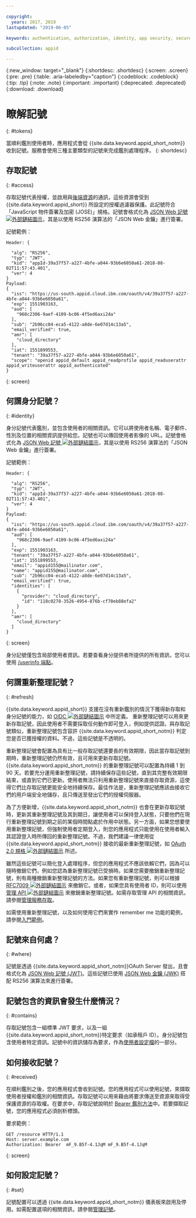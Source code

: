 ```yaml
---

copyright:
  years: 2017, 2019
lastupdated: "2019-06-05"

keywords: authentication, authorization, identity, app security, secure, access, tokens

subcollection: appid

---
```


{:new_window: target="_blank"}
{:shortdesc: .shortdesc}
{:screen: .screen}
{:pre: .pre}
{:table: .aria-labeledby="caption"}
{:codeblock: .codeblock}
{:tip: .tip}
{:note: .note}
{:important: .important}
{:deprecated: .deprecated}
{:download: .download}



# 瞭解記號
{: #tokens}

當順利鑑別使用者時，應用程式會從 {{site.data.keyword.appid_short_notm}} 收到記號。服務會使用三種主要類型的記號來完成鑑別處理程序。
{: shortdesc}


## 存取記號
{: #access}

存取記號代表授權，並啟用與[後端資源](/docs/services/appid?topic=appid-backend)的通訊，這些資源會受到 {{site.data.keyword.appid_short}} 所設定的授權過濾器保護。此記號符合「JavaScript 物件簽署及加密 (JOSE)」規格。記號會格式化為 <a href="https://jwt.io/introduction/" target="blank">JSON Web 記號 <img src="../../icons/launch-glyph.svg" alt="外部鏈結圖示"></a>，其是以使用 RS256 演算法的「JSON Web 金鑰」進行簽署。

記號範例：
  ```
Header: {

    "alg": "RS256",
    "typ": "JWT",
    "kid": "appId-39a37f57-a227-4bfe-a044-93b6e6050a61-2018-08-02T11:57:43.401",
    "ver": 4
  }
  Payload:
  {
    "iss": "https://us-south.appid.cloud.ibm.com/oauth/v4/39a37f57-a227-4bfe-a044-93b6e6050a61",
    "exp": 1551903163,
    "aud": [
      "968c2306-9aef-4109-bc06-4f5ed6axi24a"
    ],
    "sub": "2b96cc04-eca5-4122-a8de-6e07d14c13a5",
    "email_verified": true,
    "amr": [
      "cloud_directory"
    ],
    "iat": 1551899553,
    "tenant": "39a37f57-a227-4bfe-a044-93b6e6050a61",
    "scope": "openid appid_default appid_readprofile appid_readuserattr appid_writeuserattr appid_authenticated"
  }
  ```
  {: screen}

## 何謂身分記號？
{: #identity}

身分記號代表鑑別，並包含使用者的相關資訊。它可以將使用者名稱、電子郵件、性別及位置的相關資訊提供給您。記號也可以傳回使用者影像的 URL。記號會格式化為 <a href="https://jwt.io/introduction/" target="blank">JSON Web 記號 <img src="../../icons/launch-glyph.svg" alt="外部鏈結圖示"></a>，其是以使用 RS256 演算法的「JSON Web 金鑰」進行簽署。

記號範例：
  ```
Header: {

    "alg": "RS256",
    "typ": "JWT",
    "kid": "appId-39a37f57-a227-4bfe-a044-93b6e6050a61-2018-08-02T11:57:43.401",
    "ver": 4
  }
  Payload:
  {
    "iss": "https://us-south.appid.cloud.ibm.com/oauth/v4/39a37f57-a227-4bfe-a044-93b6e6050a61",
    "aud": [
      "968c2306-9aef-4109-bc06-4f5ed6axi24a"
    ],
    "exp": 1551903163,
    "tenant": "39a37f57-a227-4bfe-a044-93b6e6050a61",
    "iat": 1551899553,
    "email": "appid155@mailinator.com",
    "name": "appid155@mailinator.com",
    "sub": "2b96cc04-eca5-4122-a8de-6e07d14c13a5",
    "email_verified": true,
    "identities": [
      {
        "provider": "cloud_directory",
        "id": "118c0278-3526-4954-876b-cf70eb88efa2"
      }
    ],
    "amr": [
      "cloud_directory"
    ]
  }
  ```
  {: screen}


身分記號僅包含局部使用者資訊。若要查看身分提供者所提供的所有資訊，您可以使用 [/userinfo 端點](/docs/services/appid?topic=appid-profiles#profile-predefined-api)。

## 何謂重新整理記號？
{: #refresh}

{{site.data.keyword.appid_short}} 支援在沒有重新鑑別的情況下獲得新存取和身分記號的能力，如 <a href="https://openid.net/specs/openid-connect-core-1_0.html#RefreshTokens" target="_blank">OIDC <img src="../../icons/launch-glyph.svg" alt="外部鏈結圖示"></a> 中所定義。
      重新整理記號可以用來更新存取記號，因此使用者不需要採取任何動作即可登入，例如提供認證。與存取記號類似，重新整理記號包含容許 {{site.data.keyword.appid_short_notm}} 判定您是否已獲授權的資料。不過，這些記號是不透明的。

重新整理記號會配置為具有比一般存取記號還要長的有效期限，因此當存取記號到期時，重新整理記號仍然有效，且可用來更新存取記號。{{site.data.keyword.appid_short_notm}} 的重新整理記號可以配置為持續 1 到 90 天。若要充分運用重新整理記號，請持續保存這些記號，直到其完整有效期限結束，或直到它們已更新。使用者無法只利用重新整理記號來直接存取資源，這使得它們比存取記號更能安全地持續保存。最佳作法是，重新整理記號應該由接收它們的用戶端安全地儲存，且只傳送至發出它們的授權伺服器。

為了方便新增，{{site.data.keyword.appid_short_notm}} 也會在更新存取記號時，更新其重新整理記號及其到期日，讓使用者可以保持登入狀態，只要他們在現行重新整理記號到期之前的某個時間點處於作用中狀態。另一方面，如果您想要使用重新整理記號，但強制使用者定期登入，則您的應用程式只能使用在使用者輸入其認證登入時所傳回的重新整理記號。不過，我們建議一律使用從 {{site.data.keyword.appid_short_notm}} 接收的最新重新整理記號，如 <a href="https://tools.ietf.org/html/rfc6749#page-47" target="_blank">OAuth 2.0 規格 <img src="../../icons/launch-glyph.svg" alt="外部鏈結圖示"></a> 所述。


雖然這些記號可以簡化登入處理程序，但您的應用程式不應該依賴它們，因為可以隨時撤銷它們，例如您認為重新整理記號已受損時。如果您需要撤銷重新整理記號，則有兩種撤銷重新整理記號的方法。如果您有重新整理記號，則可以根據 <a href="https://tools.ietf.org/html/rfc7009#section-2" target="_blank">RFC7009 <img src="../../icons/launch-glyph.svg" alt="外部鏈結圖示"></a> 來撤銷它。或者，如果您具有使用者 ID，則可以使用<a href="https://us-south.appid.cloud.ibm.com/swagger-ui/#/" target="_blank">管理 API <img src="../../icons/launch-glyph.svg" alt="外部鏈結圖示"></a> 來撤銷重新整理記號。如需存取管理 API 的相關資訊，請參閱[管理服務存取](/docs/services/appid?topic=appid-service-access-management#service-access-management)。

如需使用重新整理記號，以及如何使用它們來實作 remember me 功能的範例，請參閱[入門範例](/docs/services/appid?topic=appid-getting-started#getting-started)。


## 記號來自何處？
{: #where}

記號是透過 {{site.data.keyword.appid_short_notm}}OAuth Server 發出，且會格式化為 [JSON Web 記號 (JWT)](https://jwt.io/introduction/)。這些記號已使用 [JSON Web 金鑰 (JWK)](https://tools.ietf.org/html/rfc7517) 搭配 RS256 演算法來進行簽署。

## 記號包含的資訊會發生什麼情況？
{: #contains}

存取記號包含一組標準 JWT 要求，以及一組 {{site.data.keyword.appid_short_notm}}特定要求（如承租戶 ID）。身分記號包含使用者特定資訊。記號中的資訊儲存為要求，作為[使用者設定檔](/docs/services/appid?topic=appid-profiles)的一部分。

## 如何接收記號？
{: #received}

在順利鑑別之後，您的應用程式會收到記號。您的應用程式可以使用記號，來擷取使用者授權和鑑別的相關資訊。存取記號可以用來藉由將要求傳送至資源來取得受保護資源的存取權。在要求中，存取記號說明於 [Bearer 鑑別方法](https://tools.ietf.org/html/rfc6750#page-5)中。若要擷取記號，您的應用程式必須剖析標頭。

要求範例：

  ```
  GET /resource HTTP/1.1
  Host: server.example.com
  Authorization: Bearer  mF_9.B5f-4.1JqM mF_9.B5f-4.1JqM
  ```
  {: screen}

## 如何設定記號？
{: #set}

記號配置可以透過 {{site.data.keyword.appid_short_notm}} 儀表板來啟用及停用。如需配置選項的相關資訊，請參閱[管理記號](/docs/services/appid?topic=appid-managing-idp#managing-idp)。
